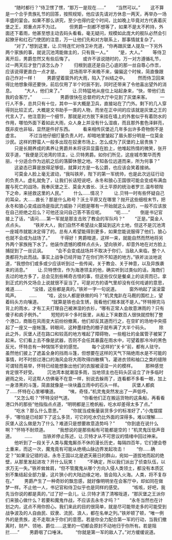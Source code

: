 　　“随时都行？”侍卫愣了愣，“那万一是现在……”
　　“当然可以。”
　　这不算是一个合乎贵族礼节的回答，按照规矩，他应该先请对方休息一两天，再举办一场丰盛的宴会。如果不那么讲究，至少也得约定个时间，比如晚上毕竟对方代表着灰堡之王，郑重点并不为过。
　　但男爵一刻都不想等了，如果不是太不矜持，外面还下着雨，他甚至想主动去码头看看。毫无疑问，规模如此庞大的舰队必然会引起獠牙和红石门使团的注意，万一让他们先和对方联系上，那事情就复杂了。
　　“对了，”想到这里，让.贝特连忙对侍卫补充道，“你再跟灰堡人提及一下另外两个家族的事，就说沉池湾能做主的，只有我一人。”
　　“是，大人。”
　　等侍卫离开后，男爵忽然又有些后悔了。
　　或许不该说随时的，万一对方遵循礼节，过一两天后才登门该怎么办？
　　归根到底还是自己心底的那一丝自尊心作祟，应该说得更直白一点才是。
　　这场雨早不来晚不来，偏偏这个时候，简直像跟自己作对一样！
　　男爵望着窗外的大雨，陷入了纠结之中。
　　然而侍卫回来得比他想象得还要快，前后仅用了半个时辰不到，同时还带来了令他喜出望外的消息。
　　“大人，他们来了。”
　　让.贝特猛地从座位上站起身来，“快，带他们去我的会客厅。”
　　……
　　男爵很快在总督府的大厅中见到了灰堡来客。
　　一行人不多，总共只有十位，其中一半大概是卫兵，直接站在了门外。剩下的几人穿得则比较正式，大概是文书助手一类的人物，而坐在正中间的应该就是灰堡之王的代言人了。他注意到一个细节，那就是对方脱下来挂在墙上的外套似乎有着防水的作用，哪怕外面下着如此大雨，众人身上并没有什么湿痕，而且那外套色泽鲜亮，既非皮也非毡，显然是件好东西。
　　看来相传灰堡近几年多出许多奇物倒不是虚言。
　　不过当他仔细打量负责人时，却暗地里皱起了眉头那分明是一位莫金沙民。这样的野蛮人一般多出现在奴隶市场上，怎么成为了灰堡的上层贵族？
　　只是长期养成的素养让男爵并未将讶异显露在脸上，他堆起热情的微笑，张开双手道，“我便是沉池湾的领主，让.贝特男爵。如你们所见，这座城市繁华而秀丽，十分适合作为远航之后的落脚休憩之地。不知各位远道而来，所为何事？”
　　这姿态已算是放得足够低，就算对方是一名公爵，也应该会笑着接纳。
　　可莫金人脸上毫无波动，“我叫铁斧，陛下的第一军统帅，也是此次远征行动的负责人。虚礼就免了，让我们长话短说吧，永冬和狼心王国很可能会变成布满血腥与死亡的战场，我奉灰堡之王、莫金大酋长、沃土平原的统治者罗兰.温布顿陛下之命，来拯救这里的人民。”
　　什么……情况？
　　让.贝特一时有些怀疑自己的耳朵，大……酋长？那是什么称号？沃土平原又在哪里？抛开这些细枝末节，把永冬和狼心变成战场是指武力威胁？问题是哪有一开始就这么说的，一般不应该放在自己拒绝之后么？可他还没问自己答不答应呢。
　　“呃……”
　　倒是书记官接上了话，“请问……第一军就是那支击败了教会的军队吗？”
　　“正是。”莫金人点点头。
　　“铁斧大人，我们自然不希望战火蔓延到这片土地，但这不是沉池湾一座城市就能决定得了的。总有人希望能得到更多，如果您能说服得了他们，狼心也就不会成为战场了。”
　　干得好！男爵暗道，这样一来，就能自然而然地将另外两个家族拖下水了。他装作遗憾的模样点点头，望向铁斧，却意外地在对方脸上捕捉到了一丝讥讽。
　　“会不会变成战场并不取决于你们，当敌人来临，整个人类都将为此而战。事实上战争已经开始了在你们所不知道的地方。”铁斧淡淡地说道，“我想你们或多或少应该听到过一些传闻，关于教会、关于神意，以及异族袭来的消息。”
　　让.贝特愣住，作为海港领主的他，确实听到过类似的话，海商们去过的地方多了，总会见到些稀奇古怪的事，但这些仅仅是餐桌上的谈资而已，拿到正式的外交场合上说就很不妥当了。可是对方的语气里却没有任何戏谑的意思，难道……
　　“没错，这些都是真的。”铁斧一字一句说道。
　　窗外响起了滚滚雷鸣声。
　　……
　　“哇，这伙人都是铁做的吗？”机灵鬼趴在马厩的围栏上，望着码头方向嚷道。
　　“就算是铁也会生锈，我看他们根本就不是人。”怀特擦完马背上的雨水，才有工夫打理自己被淋湿的衣衫，“哪有正常人会故意淋雨的？只有傻子和疯子例外。”
　　短短的半个多时辰里，从船上下来数百人很快就控制了整个港口，商贩在风雨变大前纷纷撤离，他们却反其道而行之，在空旷的场地中央搭起了一座又一座帐篷。转眼间，这种墨绿色的棚子就布满了大半个码头。
　　除此之外，灰堡人还在路口和较高的地方堆起了障碍物，一些粗壮的金属管子被架了起来。它们看上去不像是武器，否则不会任其暴露在雨水中，可望着那冷冷的黑色反光，怀特总有一种惴惴不安的感觉。
　　每个这样的“关卡”前，都有人驻守。虽然他们披上了遮盖全身的挡雨斗篷，但想要在这样的天气下隔绝雨水是不可能的事情，时不时掠过港口的海风会将大雨吹得四散横飞，灌进衣领和袖口之类的缝隙可谓轻而易举，怀特已经能想象出他们的衣服被浸湿一片的模样。
　　那种感觉肯定很不好受。
　　沉池湾本就潮湿多雨，当地领主也在码头区设立了许多临时避雨之处，可这帮人仿佛毫不在意一样，别说去躲雨了，连看都不多看一眼，加上一身漆黑的斗篷，简直就像是一块块矗立雨中的石头一样。
　　灰堡人都疯了……怀特在心里嘟囔道。
　　“咦，奇怪，”机灵鬼突然发出了一声低呼。
　　“又怎么啦？”怀特没好气道。
　　“你看他们正在搬运货物的这条船，再看看港口外的那些”他指指点点道，“明明都是三桅帆船，吃水却差得太多了点。”
　　“吃水？那么什么意思。”
　　“你就当成衡量装货多少的标准好了，”小鬼摆摆手，“哪怕是已经卸下了这么多货，可它的吃水仍比外面的深得多。难以理解……灰堡人这么做是为了什么？难道只是想要故意造势吗？”
　　“你到底在说什么啊？”怀特不耐烦道。
　　“我想说的是那些船有可能都是空的！”机灵鬼压低声音道。
　　……
　　当铁斧停止陈述，让.贝特才从不可思议的情绪中回过神来。
　　他听到了一段关于人类与魔鬼厮杀不休的漫长历史，每隔四百年，它们便会卷土重来，而这一次，魔鬼竟有可能从绝境山脉边界发起攻击！
　　“你……确定？”如果没记错的话，永冬王国以北是遮天蔽日的群山，宛如一道拔地而起的绝壁，从那里发起进攻？开什么玩笑！
　　“不确定，所以我们派出了侦查队伍，以求万无一失。”铁斧耸耸肩，“但不管魔鬼从哪个方向入侵人类领土，都没有本质区别不集结起全部力量，这片狭小的大陆边缘之地，皆会陷入火海。人类，将不复存在。”
　　男爵产生了一种奇妙的飘忽感，就好像明明坐在会客厅中，却如同在做梦一样。不止他一人，书记官和侍卫似乎也是同样的感受。
　　“咳咳，好吧，我先当你说的都是真的，”过了好一会儿，让.贝特才清了清喉咙道，“那灰堡之王派你们来狼心做什么？若要和魔鬼作战，不应该去永冬才吗？”
　　“永冬当然也在计划之内，这点不用你担心。我们来此的目的很简单，就是尽可能带走多的可能受到战争波及的人自由民、奴隶、流民、浪人，都在名单之列。”铁斧顿了顿，“唯一例外的是贵族，走不走取决于你们的意愿。若是你全力配合第一军的行动，当我们撤离时，财产、领地、爵位……这里的一切都会原封不动地归于你所有。若是阻拦……”
　　男爵咽了口唾沫。
　　“你就是第一军的敌人了。”对方缓缓说道。
